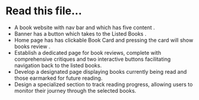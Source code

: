# Read this file...

- A book website with nav bar and which has five content  .
- Banner has a button which takes to the Listed Books .
- Home page has has clickable Book Card and pressing the card will show books review .
- Establish a dedicated page for book reviews, complete with comprehensive critiques and two interactive buttons facilitating navigation back to the listed books.
- Develop a designated page displaying books currently being read and those earmarked for future reading.
- Design a specialized section to track reading progress, allowing users to monitor their journey through the selected books.